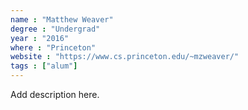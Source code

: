 ```yaml
---
name : "Matthew Weaver"
degree : "Undergrad"
year : "2016"
where : "Princeton"
website : "https://www.cs.princeton.edu/~mzweaver/"
tags : ["alum"]
---
```

Add description here.
